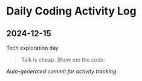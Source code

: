 # Daily Coding Activity Log

## 2024-12-15

Tech exploration day

> Talk is cheap. Show me the code.

*Auto-generated commit for activity tracking*
